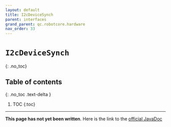 ```yaml
---
layout: default
title: I2cDeviceSynch
parent: interfaces
grand_parent: qc.robotcore.hardware
nav_order: 33
---
```

# `I2cDeviceSynch`
{: .no_toc}

## Table of contents
{: .no_toc .text-delta }

1. TOC
{:toc}
---
**This page has not yet been written**. Here is the link to the [official JavaDoc](https://ftctechnh.github.io/ftc_app/doc/javadoc/com/qualcomm/robotcore/hardware/I2cDeviceSynch.html)
        